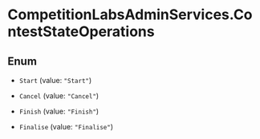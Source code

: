 # CompetitionLabsAdminServices.ContestStateOperations

## Enum


* `Start` (value: `"Start"`)

* `Cancel` (value: `"Cancel"`)

* `Finish` (value: `"Finish"`)

* `Finalise` (value: `"Finalise"`)


